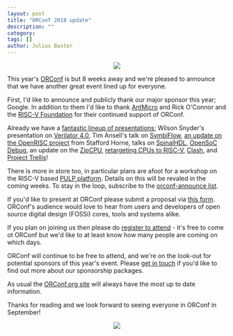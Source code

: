 ```yaml
---
layout: post
title: "ORConf 2018 update"
description: ""
category:
tags: []
author: Julius Baxter
---
```


<center><img src="https://orconf.org/images/symbol2017.png" class="img-responsive" /></center>

This year's [ORConf](https://orconf.org) is but 8 weeks away and we're pleased to announce that we
have another great event lined up for everyone.

First, I'd like to announce and publicly thank our major sponsor this year; Google. In addition to
them I'd like to thank [AntMicro](http://www.antmicro.com/) and Rick O'Connor and the [RISC-V
Foundation](http://riscv.org/) for their continued support of ORConf.

Already we have a [fantastic lineup of presentations](https://orconf.org/#presentations); Wilson
Snyder's presentation on [Verilator 4.0](https://orconf.org/#verilator4), Tim Ansell's talk on
[SymbiFlow](https://orconf.org/#symbiflow), [an update on the OpenRISC project](https://orconf.org/#orupdate) from Stafford Horne, talks on
[SpinalHDL](https://orconf.org/#spinalhdl), [OpenSoC Debug](https://orconf.org/#opensocdebug), an
update on the [ZipCPU](https://orconf.org/#zipcpu), [retargeting CPUs to RISC-V](https://orconf.org/#retarget), [Clash](https://orconf.org/#clash), and [Project Trellis](https://orconf.org/#trellis)!

There is more in store too, in particular plans are afoot for a workshop on the RISC-V based [PULP platform](https://www.pulp-platform.org/). 
Details on this will be revaled in the coming weeks. To
stay in the loop, subscribe to the [orconf-announce list](https://lists.librecores.org/listinfo/orconf-announce).

If you'd like to present at ORConf please submit a proposal via [this
form](https://goo.gl/forms/sP5otWAbv72gheU33). ORConf's audience would love to hear from users
and developers of open source digital design (FOSSi) cores, tools and systems alike.

If you plan on joining us then please do [register to attend](https://goo.gl/forms/96HgBQGARX8R1Lmk2) -
it's free to come ot ORConf but we'd like to at least know how many people are coming on which days.

ORConf will continue to be free to attend, and we're on the look-out for potential sponsors of this
year's event. Please [get in touch](mailto:orconf@fossi-foundation.org) if you'd like to find out
more about our sponsorship packages.

As usual the [ORConf.org site](https://orconf.org) will always have the most up to date information.

Thanks for reading and we look forward to seeing everyone in ORConf in September!

<center><img src="https://upload.wikimedia.org/wikipedia/commons/9/9b/Gmach_glowny_politechnika.jpg" class="img-responsive" /></center>

